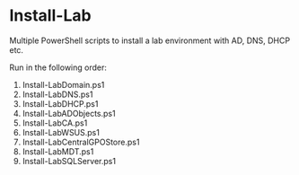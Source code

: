 # Install-Lab
Multiple PowerShell scripts to install a lab environment with AD, DNS, DHCP etc.

Run in the following order:
1. Install-LabDomain.ps1
2. Install-LabDNS.ps1
3. Install-LabDHCP.ps1
4. Install-LabADObjects.ps1
5. Install-LabCA.ps1
6. Install-LabWSUS.ps1
7. Install-LabCentralGPOStore.ps1
8. Install-LabMDT.ps1
9. Install-LabSQLServer.ps1
